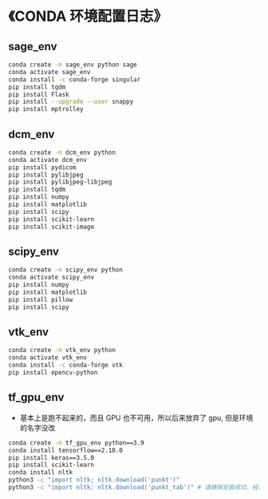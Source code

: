 # 《CONDA 环境配置日志》

## sage_env

```bash
conda create -n sage_env python sage
conda activate sage_env
conda install -c conda-forge singular
pip install tqdm
pip install Flask
pip install --upgrade --user snappy
pip install mptrolley
```

## dcm_env

```bash
conda create -n dcm_env python
conda activate dcm_env
pip install pydicom
pip install pylibjpeg
pip install pylibjpeg-libjpeg
pip install tqdm
pip install numpy
pip install matplotlib
pip install scipy
pip install scikit-learn
pip install scikit-image
```

## scipy_env

```bash
conda create -n scipy_env python
conda activate scipy_env
pip install numpy
pip install matplotlib
pip install pillow
pip install scipy
```

## vtk_env

```bash
conda create -n vtk_env python
conda activate vtk_env
conda install -c conda-forge vtk
pip install opencv-python
```

## tf_gpu_env

- 基本上是跑不起来的，而且 GPU 也不可用，所以后来放弃了 gpu, 但是环境的名字没改

```bash
conda create -n tf_gpu_env python==3.9
conda install tensorflow==2.18.0
pip install keras==3.5.0
pip install scikit-learn
conda install nltk
python3 -c "import nltk; nltk.download('punkt')"
python3 -c "import nltk; nltk.download('punkt_tab')" # 请确保安装成功，经常会有报错
```

